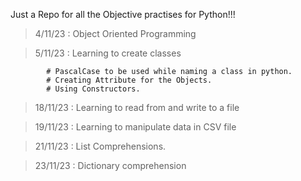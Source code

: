 Just a Repo for all the Objective practises for Python!!!

> 4/11/23 : Object Oriented Programming

> 5/11/23 : Learning to create classes

            # PascalCase to be used while naming a class in python.
            # Creating Attribute for the Objects.
            # Using Constructors.

> 18/11/23 : Learning to read from and write to a file

> 19/11/23 : Learning to manipulate data in CSV file

> 21/11/23 : List Comprehensions.

> 23/11/23 : Dictionary comprehension